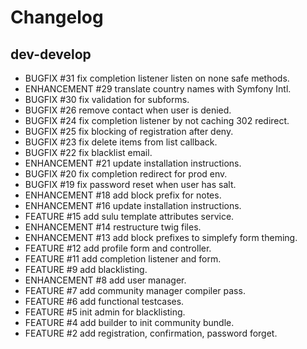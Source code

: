 # Changelog

## dev-develop

 - BUGFIX      #31    fix completion listener listen on none safe methods.
 - ENHANCEMENT #29    translate country names with Symfony Intl.
 - BUGFIX      #30    fix validation for subforms.
 - BUGFIX      #26    remove contact when user is denied.
 - BUGFIX      #24    fix completion listener by not caching 302 redirect.
 - BUGFIX      #25    fix blocking of registration after deny.
 - BUGFIX      #23    fix delete items from list callback.
 - BUGFIX      #22    fix blacklist email.
 - ENHANCEMENT #21    update installation instructions.
 - BUGFIX      #20    fix completion redirect for prod env.
 - BUGFIX      #19    fix password reset when user has salt.
 - ENHANCEMENT #18    add block prefix for notes.
 - ENHANCEMENT #16    update installation instructions.
 - FEATURE     #15    add sulu template attributes service.
 - ENHANCEMENT #14    restructure twig files.
 - ENHANCEMENT #13    add block prefixes to simplefy form theming.
 - FEATURE     #12    add profile form and controller.
 - FEATURE     #11    add completion listener and form.
 - FEATURE     #9     add blacklisting.
 - ENHANCEMENT #8     add user manager.
 - FEATURE     #7     add community manager compiler pass.
 - FEATURE     #6     add functional testcases.
 - FEATURE     #5     init admin for blacklisting.
 - FEATURE     #4     add builder to init community bundle.
 - FEATURE     #2     add registration, confirmation, password forget.

